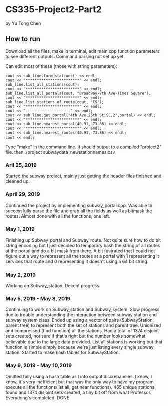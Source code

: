 # CS335-Project2-Part2
by Yu Tong Chen


## How to run

Download all the files, make in terminal, edit main.cpp function parameters 
to see different outputs. Command parsing not set up yet. 

Can edit most of these (those with string parameters):


    cout << sub_line.form_stations() << endl;
    cout << "************************" << endl;
    sub_line.list_all_stations(cout);
    cout << "************************" << endl;
    sub_line.list_all_portals(cout, "Broadway-7th Ave-Times Square");
    cout << "************************" << endl;
    sub_line.list_stations_of_route(cout, "FS");
    cout << "************************" << endl;
    cout << "--------------------" << endl;
    cout << sub_line.get_portal("4th Ave,25th St,SE,2",portal) << endl;
    cout << "************************" << endl;
    cout << sub_line.nearest_portal(40.91,-73.86) << endl;
    cout << "************************" << endl;
    cout << sub_line.nearest_routes(40.91,-73.86) << endl;
    cout << endl;


Type "make" in the command line. It should output to a compiled "project2" file.
then
./project subwaydata_newstationnames.csv <some command file>

### Aril 25, 2019
Started the subway project, mainly just getting the header files finished and cleaned up.

### April 29, 2019
Continued the project by implementing subway_portal.cpp. Was able to successfully parse the file and grab all the fields as well as bitmask the routes.
Almost done with all the functions, one left.

### May 1, 2019
Finishing up Subway_portal and Subway_route. Not quite sure how to do bit string encoding but I just decided to temporary hash the string of all routes at the portal and do a bit mask from there. A bit fustrated that I could not
figure out a way to represent all the routes at a portal with 1 representing it services that route and 0 representing it doesn't using a 64 bit string.

### May 2, 2019
Working on Subway_station. Decent progress.

### May 5, 2019 - May 8, 2019
Continuing to work on Subway_station and Subway_system. Slow progress due to trouble understanding the interaction between subway station and subway system class. Ended up using a vector of pairs (SubwayStation, parent tree)
to represent both the set of stations and parent tree. Unionized and compressed (find function) all the stations. Had a total of 1374 disjoint sets created, not sure if that's right but the number looks somewhat believable
due to the large data provided. List all stations is working but that function is simple simply because we're just listing every single subway station. Started to make hash tables for SubwayStation.

### May 9, 2019 - May 10,2019
Omitted fully using a hash table as I into output discrepancies. I know, I know, it's very inefficient but that was the only way to
have my program execute all the functions(list all, get near functions). 465 unique stations found and 1374 disjoint sets created, a tiny bit off from what Professor. Everything's completed. DONE
